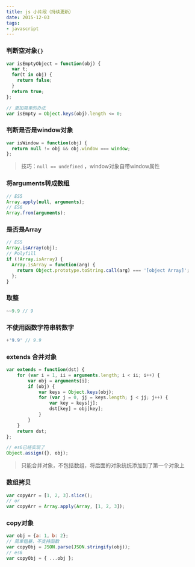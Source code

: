```yaml
---
title: js 小片段（持续更新）
date: 2015-12-03
tags: 
- javascript
---
```


### 判断空对象`{}`

``` javascript
var isEmptyObject = function(obj) {
  var t;
  for(t in obj) {
  	return false;
  }
  return true;
};

// 更加简单的办法
var isEmpty = Object.keys(obj).length <= 0;
```

### 判断是否是window对象

``` javascript
var isWindow = function(obj) {
  return null != obj && obj.window === window;
};
```

> 技巧：`null == undefined` ，window对象自带window属性

### 将arguments转成数组

``` javascript
// ES5
Array.apply(null, arguments);
// ES6
Array.from(arguments);
```

### 是否是Array

``` javascript
// ES5
Array.isArray(obj);
// Polyfill
if (!Array.isArray) {
  Array.isArray = function(arg) {
    return Object.prototype.toString.call(arg) === '[object Array]';
  };
}
```

### 取整

``` javascript
~~9.9 // 9
```

### 不使用函数字符串转数字

```javascript
+'9.9' // 9.9
```

### extends 合并对象

```javascript
var extends = function(dst) {
	for (var i = 1, ii = arguments.length; i < ii; i++) {
		var obj = arguments[i];
		if (obj) {
			var keys = Object.keys(obj);
			for (var j = 0, jj = keys.length; j < jj; j++) {
				var key = keys[j];
				dst[key] = obj[key];
			}
		}
	}
	return dst;
};

// es6已经实现了
Object.assign({}, obj);
```

> 只能合并对象，不包括数组，将后面的对象统统添加到了第一个对象上

### 数组拷贝

```javascript
var copyArr = [1, 2, 3].slice();
// or
var copyArr = Array.apply(Array, [1, 2, 3]);
```

### copy对象

```javascript
var obj = {a: 1, b: 2};
// 简单粗暴，不支持函数
var copyObj = JSON.parse(JSON.stringify(obj));
// es6
var copyObj = { ...obj };
```

